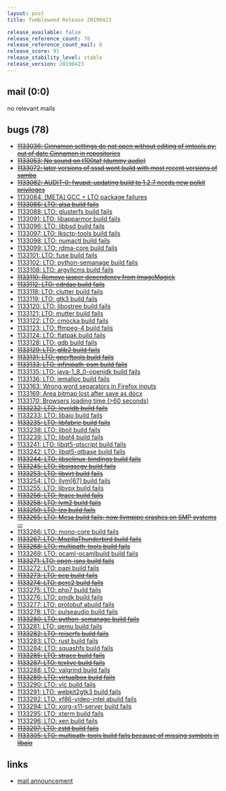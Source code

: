 ```yaml
---
layout: post
title: Tumbleweed Release 20190423

release_available: false
release_reference_count: 78
release_reference_count_mail: 0
release_score: 91
release_stability_level: stable
release_version: 20190423
---
```


## mail (0:0)

no relevant mails

## bugs (78)

<!--more-->

- ~~[1133036: Cinnamon settings do not open without editing of imtools.py; out of date Cinnamon in repositories](https://bugzilla.opensuse.org/show_bug.cgi?id=1133036)~~
- ~~[1133053: No sound on t100taf (dummy audio)](https://bugzilla.opensuse.org/show_bug.cgi?id=1133053)~~
- ~~[1133072: later versions of sssd wont build with most recent versions of samba](https://bugzilla.opensuse.org/show_bug.cgi?id=1133072)~~
- ~~[1133082: AUDIT-0: fwupd: updating build to 1.2.7 needs new polkit privileges](https://bugzilla.opensuse.org/show_bug.cgi?id=1133082)~~
- [1133084: \[META\] GCC + LTO package failures](https://bugzilla.opensuse.org/show_bug.cgi?id=1133084)
- ~~[1133086: LTO: alsa build fails](https://bugzilla.opensuse.org/show_bug.cgi?id=1133086)~~
- [1133088: LTO: glusterfs build fails](https://bugzilla.opensuse.org/show_bug.cgi?id=1133088)
- [1133091: LTO: libapparmor build fails](https://bugzilla.opensuse.org/show_bug.cgi?id=1133091)
- [1133096: LTO: libbsd build fails](https://bugzilla.opensuse.org/show_bug.cgi?id=1133096)
- [1133097: LTO: lksctp-tools build fails](https://bugzilla.opensuse.org/show_bug.cgi?id=1133097)
- [1133098: LTO: numactl build fails](https://bugzilla.opensuse.org/show_bug.cgi?id=1133098)
- [1133099: LTO: rdma-core build fails](https://bugzilla.opensuse.org/show_bug.cgi?id=1133099)
- [1133101: LTO: fuse build fails](https://bugzilla.opensuse.org/show_bug.cgi?id=1133101)
- [1133102: LTO: python-semanage build fails](https://bugzilla.opensuse.org/show_bug.cgi?id=1133102)
- [1133108: LTO: argyllcms build fails](https://bugzilla.opensuse.org/show_bug.cgi?id=1133108)
- ~~[1133110: Remove jasper dependency from ImageMagick](https://bugzilla.opensuse.org/show_bug.cgi?id=1133110)~~
- ~~[1133112: LTO: cdrdao build fails](https://bugzilla.opensuse.org/show_bug.cgi?id=1133112)~~
- [1133118: LTO: clutter build fails](https://bugzilla.opensuse.org/show_bug.cgi?id=1133118)
- [1133119: LTO: gtk3 build fails](https://bugzilla.opensuse.org/show_bug.cgi?id=1133119)
- [1133120: LTO: libostree build fails](https://bugzilla.opensuse.org/show_bug.cgi?id=1133120)
- [1133121: LTO: mutter build fails](https://bugzilla.opensuse.org/show_bug.cgi?id=1133121)
- [1133122: LTO: cmocka build fails](https://bugzilla.opensuse.org/show_bug.cgi?id=1133122)
- [1133123: LTO: ffmpeg-4 build fails](https://bugzilla.opensuse.org/show_bug.cgi?id=1133123)
- [1133124: LTO: flatpak build fails](https://bugzilla.opensuse.org/show_bug.cgi?id=1133124)
- [1133128: LTO: gdb build fails](https://bugzilla.opensuse.org/show_bug.cgi?id=1133128)
- ~~[1133129: LTO: glib2 build fails](https://bugzilla.opensuse.org/show_bug.cgi?id=1133129)~~
- ~~[1133131: LTO: gperftools build fails](https://bugzilla.opensuse.org/show_bug.cgi?id=1133131)~~
- ~~[1133133: LTO: infinipath-psm build fails](https://bugzilla.opensuse.org/show_bug.cgi?id=1133133)~~
- [1133135: LTO: java-1_8_0-openjdk build fails](https://bugzilla.opensuse.org/show_bug.cgi?id=1133135)
- [1133136: LTO: jemalloc build fails](https://bugzilla.opensuse.org/show_bug.cgi?id=1133136)
- [1133163: Wrong word separators in Firefox inputs](https://bugzilla.opensuse.org/show_bug.cgi?id=1133163)
- [1133169: Area bitmap lost after save as docx](https://bugzilla.opensuse.org/show_bug.cgi?id=1133169)
- [1133170: Browsers loading time (>60 seconds)](https://bugzilla.opensuse.org/show_bug.cgi?id=1133170)
- ~~[1133232: LTO: leveldb build fails](https://bugzilla.opensuse.org/show_bug.cgi?id=1133232)~~
- [1133233: LTO: libaio build fails](https://bugzilla.opensuse.org/show_bug.cgi?id=1133233)
- ~~[1133235: LTO: libfabric build fails](https://bugzilla.opensuse.org/show_bug.cgi?id=1133235)~~
- [1133238: LTO: liboil build fails](https://bugzilla.opensuse.org/show_bug.cgi?id=1133238)
- [1133239: LTO: libqt4 build fails](https://bugzilla.opensuse.org/show_bug.cgi?id=1133239)
- [1133241: LTO: libqt5-qtscript build fails](https://bugzilla.opensuse.org/show_bug.cgi?id=1133241)
- [1133242: LTO: libqt5-qtbase build fails](https://bugzilla.opensuse.org/show_bug.cgi?id=1133242)
- ~~[1133244: LTO: libselinux-bindings build fails](https://bugzilla.opensuse.org/show_bug.cgi?id=1133244)~~
- ~~[1133245: LTO: libsigsegv build fails](https://bugzilla.opensuse.org/show_bug.cgi?id=1133245)~~
- ~~[1133253: LTO: libvirt build fails](https://bugzilla.opensuse.org/show_bug.cgi?id=1133253)~~
- [1133254: LTO: llvm\[67\] build fails](https://bugzilla.opensuse.org/show_bug.cgi?id=1133254)
- [1133255: LTO: libvpx build fails](https://bugzilla.opensuse.org/show_bug.cgi?id=1133255)
- ~~[1133256: LTO: ltrace build fails](https://bugzilla.opensuse.org/show_bug.cgi?id=1133256)~~
- ~~[1133258: LTO: lvm2 build fails](https://bugzilla.opensuse.org/show_bug.cgi?id=1133258)~~
- ~~[1133259: LTO: lzo build fails](https://bugzilla.opensuse.org/show_bug.cgi?id=1133259)~~
- ~~[1133265: LTO: Mesa build fails; now llvmpipe crashes on SMP systems ...](https://bugzilla.opensuse.org/show_bug.cgi?id=1133265)~~
- [1133266: LTO: mono-core build fails](https://bugzilla.opensuse.org/show_bug.cgi?id=1133266)
- ~~[1133267: LTO: MozillaThunderbird build fails](https://bugzilla.opensuse.org/show_bug.cgi?id=1133267)~~
- ~~[1133268: LTO: multipath-tools build fails](https://bugzilla.opensuse.org/show_bug.cgi?id=1133268)~~
- [1133269: LTO: ocaml-ocamlbuild build fails](https://bugzilla.opensuse.org/show_bug.cgi?id=1133269)
- ~~[1133271: LTO: open-isns build fails](https://bugzilla.opensuse.org/show_bug.cgi?id=1133271)~~
- [1133272: LTO: papi build fails](https://bugzilla.opensuse.org/show_bug.cgi?id=1133272)
- ~~[1133273: LTO: pcp build fails](https://bugzilla.opensuse.org/show_bug.cgi?id=1133273)~~
- ~~[1133274: LTO: pcre2 build fails](https://bugzilla.opensuse.org/show_bug.cgi?id=1133274)~~
- [1133275: LTO: php7 build fails](https://bugzilla.opensuse.org/show_bug.cgi?id=1133275)
- [1133276: LTO: pmdk build fails](https://bugzilla.opensuse.org/show_bug.cgi?id=1133276)
- [1133277: LTO: protobuf abuild fails](https://bugzilla.opensuse.org/show_bug.cgi?id=1133277)
- [1133278: LTO: pulseaudio build fails](https://bugzilla.opensuse.org/show_bug.cgi?id=1133278)
- ~~[1133280: LTO: python-semanage build fails](https://bugzilla.opensuse.org/show_bug.cgi?id=1133280)~~
- [1133281: LTO: qemu build fails](https://bugzilla.opensuse.org/show_bug.cgi?id=1133281)
- ~~[1133282: LTO: reiserfs build fails](https://bugzilla.opensuse.org/show_bug.cgi?id=1133282)~~
- [1133283: LTO: rust build fails](https://bugzilla.opensuse.org/show_bug.cgi?id=1133283)
- [1133284: LTO: squashfs build fails](https://bugzilla.opensuse.org/show_bug.cgi?id=1133284)
- ~~[1133285: LTO: strace build fails](https://bugzilla.opensuse.org/show_bug.cgi?id=1133285)~~
- ~~[1133287: LTO: texlive build fails](https://bugzilla.opensuse.org/show_bug.cgi?id=1133287)~~
- [1133288: LTO: valgrind build fails](https://bugzilla.opensuse.org/show_bug.cgi?id=1133288)
- ~~[1133289: LTO: virtualbox build fails](https://bugzilla.opensuse.org/show_bug.cgi?id=1133289)~~
- [1133290: LTO: vlc build fails](https://bugzilla.opensuse.org/show_bug.cgi?id=1133290)
- [1133291: LTO: webkit2gtk3 build fails](https://bugzilla.opensuse.org/show_bug.cgi?id=1133291)
- [1133292: LTO: xf86-video-intel abuild fails](https://bugzilla.opensuse.org/show_bug.cgi?id=1133292)
- [1133294: LTO:  xorg-x11-server build fails](https://bugzilla.opensuse.org/show_bug.cgi?id=1133294)
- [1133295: LTO: xterm build fails](https://bugzilla.opensuse.org/show_bug.cgi?id=1133295)
- [1133296: LTO: xen build fails](https://bugzilla.opensuse.org/show_bug.cgi?id=1133296)
- ~~[1133297: LTO: zstd build fails](https://bugzilla.opensuse.org/show_bug.cgi?id=1133297)~~
- ~~[1133305: LTO: multipath-tools build fails because of missing symbols in libaio](https://bugzilla.opensuse.org/show_bug.cgi?id=1133305)~~



## links

- [mail announcement](https://lists.opensuse.org/opensuse-factory/2019-04/msg00342.html)
